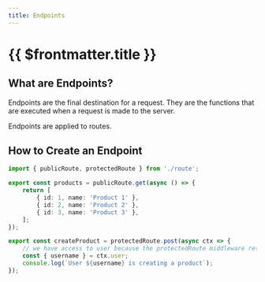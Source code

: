 ```yaml
---
title: Endpoints
---
```


# {{ $frontmatter.title }}

## What are Endpoints?

Endpoints are the final destination for a request. They are the functions that are executed when a request is made to the server.

Endpoints are applied to routes.

## How to Create an Endpoint

```ts
import { publicRoute, protectedRoute } from './route';

export const products = publicRoute.get(async () => {
	return [
		{ id: 1, name: 'Product 1' },
		{ id: 2, name: 'Product 2' },
		{ id: 3, name: 'Product 3' },
	];
});

export const createProduct = protectedRoute.post(async ctx => {
	// we have access to user because the protectedRoute middleware returned us the user object.
	const { username } = ctx.user;
	console.log(`User ${username} is creating a product`);
});
```
